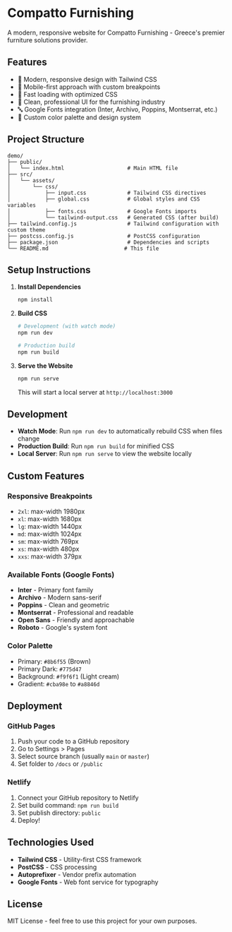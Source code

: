 # Compatto Furnishing

A modern, responsive website for Compatto Furnishing - Greece's premier furniture solutions provider.

## Features

- 🎨 Modern, responsive design with Tailwind CSS
- 📱 Mobile-first approach with custom breakpoints
- 🚀 Fast loading with optimized CSS
- 🎯 Clean, professional UI for the furnishing industry
- 🔤 Google Fonts integration (Inter, Archivo, Poppins, Montserrat, etc.)
- 🎨 Custom color palette and design system

## Project Structure

```
demo/
├── public/
│   └── index.html                    # Main HTML file
├── src/
│   └── assets/
│       └── css/
│           ├── input.css             # Tailwind CSS directives
│           ├── global.css            # Global styles and CSS variables
│           ├── fonts.css             # Google Fonts imports
│           └── tailwind-output.css   # Generated CSS (after build)
├── tailwind.config.js                # Tailwind configuration with custom theme
├── postcss.config.js                 # PostCSS configuration
├── package.json                      # Dependencies and scripts
└── README.md                        # This file
```

## Setup Instructions

1. **Install Dependencies**

   ```bash
   npm install
   ```

2. **Build CSS**

   ```bash
   # Development (with watch mode)
   npm run dev

   # Production build
   npm run build
   ```

3. **Serve the Website**
   ```bash
   npm run serve
   ```
   This will start a local server at `http://localhost:3000`

## Development

- **Watch Mode**: Run `npm run dev` to automatically rebuild CSS when files change
- **Production Build**: Run `npm run build` for minified CSS
- **Local Server**: Run `npm run serve` to view the website locally

## Custom Features

### Responsive Breakpoints

- `2xl`: max-width 1980px
- `xl`: max-width 1680px
- `lg`: max-width 1440px
- `md`: max-width 1024px
- `sm`: max-width 769px
- `xs`: max-width 480px
- `xxs`: max-width 379px

### Available Fonts (Google Fonts)

- **Inter** - Primary font family
- **Archivo** - Modern sans-serif
- **Poppins** - Clean and geometric
- **Montserrat** - Professional and readable
- **Open Sans** - Friendly and approachable
- **Roboto** - Google's system font

### Color Palette

- Primary: `#8b6f55` (Brown)
- Primary Dark: `#775d47`
- Background: `#f9f6f1` (Light cream)
- Gradient: `#cba98e` to `#a8846d`

## Deployment

### GitHub Pages

1. Push your code to a GitHub repository
2. Go to Settings > Pages
3. Select source branch (usually `main` or `master`)
4. Set folder to `/docs` or `/public`

### Netlify

1. Connect your GitHub repository to Netlify
2. Set build command: `npm run build`
3. Set publish directory: `public`
4. Deploy!

## Technologies Used

- **Tailwind CSS** - Utility-first CSS framework
- **PostCSS** - CSS processing
- **Autoprefixer** - Vendor prefix automation
- **Google Fonts** - Web font service for typography

## License

MIT License - feel free to use this project for your own purposes.
